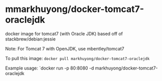 mmarkhuyong/docker-tomcat7-oraclejdk
==================

docker image for tomcat7 (with Oracle JDK)
based off of stackbrew/debian:jessie

Note:  For Tomcat 7 with OpenJDK, use mbentley/tomcat7

To pull this image:
`docker pull markhuyong/docker-tomcat7-oraclejdk`

Example usage:
`docker run -p 80:8080 -d markhuyong/docker-tomcat7-oraclejdk
